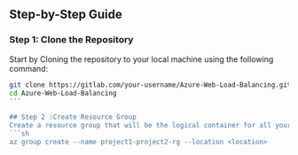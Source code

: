 ## Step-by-Step Guide

### Step 1: Clone the Repository
Start by Cloning the repository to your local machine using the following command:
```sh
git clone https://gitlab.com/your-username/Azure-Web-Load-Balancing.git
cd Azure-Web-Load-Balancing
'''

## Step 2 :Create Resource Group
Create a resource group that will be the logical container for all your resources.
```sh
az group create --name project1-project2-rg --location <location>
